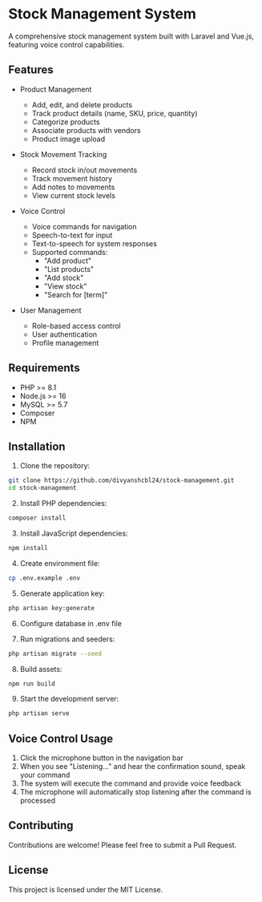 # Stock Management System

A comprehensive stock management system built with Laravel and Vue.js, featuring voice control capabilities.

## Features

- Product Management
  - Add, edit, and delete products
  - Track product details (name, SKU, price, quantity)
  - Categorize products
  - Associate products with vendors
  - Product image upload

- Stock Movement Tracking
  - Record stock in/out movements
  - Track movement history
  - Add notes to movements
  - View current stock levels

- Voice Control
  - Voice commands for navigation
  - Speech-to-text for input
  - Text-to-speech for system responses
  - Supported commands:
    - "Add product"
    - "List products"
    - "Add stock"
    - "View stock"
    - "Search for [term]"

- User Management
  - Role-based access control
  - User authentication
  - Profile management

## Requirements

- PHP >= 8.1
- Node.js >= 16
- MySQL >= 5.7
- Composer
- NPM

## Installation

1. Clone the repository:
```bash
git clone https://github.com/divyanshcbl24/stock-management.git
cd stock-management
```

2. Install PHP dependencies:
```bash
composer install
```

3. Install JavaScript dependencies:
```bash
npm install
```

4. Create environment file:
```bash
cp .env.example .env
```

5. Generate application key:
```bash
php artisan key:generate
```

6. Configure database in .env file

7. Run migrations and seeders:
```bash
php artisan migrate --seed
```

8. Build assets:
```bash
npm run build
```

9. Start the development server:
```bash
php artisan serve
```

## Voice Control Usage

1. Click the microphone button in the navigation bar
2. When you see "Listening..." and hear the confirmation sound, speak your command
3. The system will execute the command and provide voice feedback
4. The microphone will automatically stop listening after the command is processed

## Contributing

Contributions are welcome! Please feel free to submit a Pull Request.

## License

This project is licensed under the MIT License.
